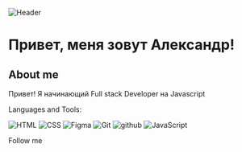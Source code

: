 ![Header](https://github.com/Sozpai/Sozpai/blob/main/assets/kit.gif)

# Привет, меня зовут Александр!

## About me

Привет! Я начинающий Full stack Developer на Javascript

Languages and Tools:

![HTML](https://img.shields.io/badge/-html5?style=for-the-badge&logo=html5&logoColor=rea&label=HTML5&labelColor=black&color=black) ![CSS](https://img.shields.io/badge/-CSS3?style=for-the-badge&logo=CSS3&logoColor=blue&label=CSS3&labelColor=black&color=black) ![Figma](https://img.shields.io/badge/-Figma?style=for-the-badge&logo=Figma&logoColor=green&label=Figma&labelColor=black&color=black) ![Git](https://img.shields.io/badge/-git?style=for-the-badge&logo=git&logoColor=white&label=GIT&labelColor=black&color=black) ![github](https://img.shields.io/badge/-github?style=for-the-badge&logo=github&logoColor=white&label=GITHUB&labelColor=black&color=black) ![JavaScript](https://img.shields.io/badge/-javascript?style=for-the-badge&logo=javascript&logoColor=yellow&label=JS&labelColor=black&color=black)

Follow me
